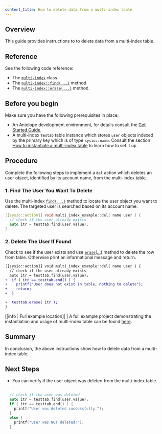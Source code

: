 ```yaml
---
content_title: How to delete data from a multi-index table
---
```


## Overview

This guide provides instructions to to delete data from a multi-index table.

## Reference

See the following code reference:

* The [`multi-index`](../../classsysio_1_1multi__index) class.
* The [`multi-index::find(...)`](../../group__multiindex#function-find) method.
* The [`multi-index::erase(...)`](../../group__multiindex/#function-erase) method.

## Before you begin

Make sure you have the following prerequisites in place:

* An Antelope development environment, for details consult the [Get Started Guide](https://docs.eosnetwork.com/docs/latest/getting-started/),
* A multi-index `testab` table instance which stores `user` objects indexed by the primary key which is of type `sysio::name`. Consult the section [How to instantiate a multi-index table](./how-to-instantiate-a-multi-index-table.md) to learn how to set it up.

## Procedure

Complete the following steps to implement a `del` action which deletes an user object, identified by its account name, from the multi-index table.

### 1. Find The User You Want To Delete

Use the multi-index [`find(...)`](../../group__multiindex#function-find) method to locate the user object you want to delete. The targeted user is searched based on its account name.

```cpp
[[sysio::action]] void multi_index_example::del( name user ) {
  // check if the user already exists
  auto itr = testtab.find(user.value);
}
```

### 2. Delete The User If Found

Check to see if the user exists and use [`erase`(...)](../../group__multiindex/#function-erase) method to delete the row from table. Otherwise print an informational message and return.

```diff
[[sysio::action]] void multi_index_example::del( name user ) {
  // check if the user already exists
  auto itr = testtab.find(user.value);
+  if ( itr == testtab.end() ) {
+    printf("User does not exist in table, nothing to delete");
+    return;
+  }

+  testtab.erase( itr );
}
```

[[info | Full example location]]
| A full example project demonstrating the instantiation and usage of multi-index table can be found [here](https://github.com/AntelopeIO/cdt/blob/main/examples/multi_index_example).

## Summary

In conclusion, the above instructions show how to delete data from a multi-index table.

## Next Steps

* You can verify if the user object was deleted from the multi-index table. .

```cpp
  // check if the user was deleted
  auto itr = testtab.find(user.value);
  if ( itr == testtab.end() ) {
    printf("User was deleted successfully.");
  }
  else {
    printf("User was NOT deleted!");
  }
```
